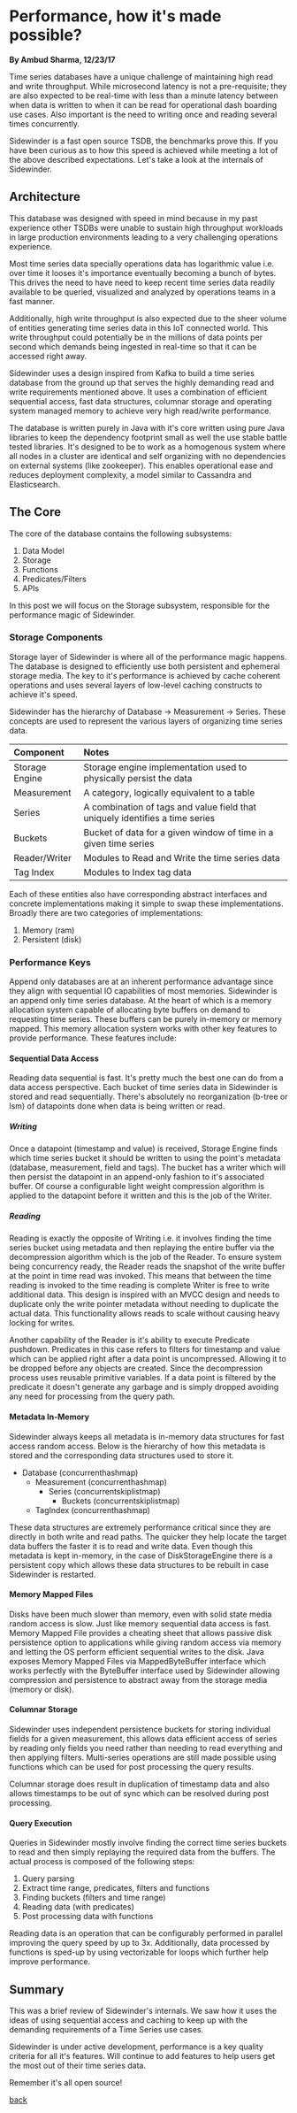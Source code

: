 # Performance, how it's made possible?
**By Ambud Sharma, 12/23/17**

Time series databases have a unique challenge of maintaining high read and write throughput. While microsecond latency is not a pre-requisite; they are also expected to be real-time with less than a minute latency between when data is written to when it can be read for operational dash boarding use cases. Also important is the need to writing once and reading several times concurrently.

Sidewinder is a fast open source TSDB, the benchmarks prove this. If you have been curious as to how this speed is achieved while meeting a lot of the above described expectations. Let's take a look at the internals of Sidewinder.

## Architecture
This database was designed with speed in mind because in my past experience other TSDBs were unable to sustain high throughput workloads in large production environments leading to a very challenging operations experience.

Most time series data specially operations data has logarithmic value i.e. over time it looses it's importance eventually becoming a bunch of bytes. This drives the need to have need to keep recent time series data readily available to be queried, visualized and analyzed by operations teams in a fast manner.

Additionally, high write throughput is also expected due to the sheer volume of entities generating time series data in this IoT connected world. This write throughput could potentially be in the millions of data points per second which demands being ingested in real-time so that it can be accessed right away.

Sidewinder uses a design inspired from Kafka to build a time series database from the ground up that serves the highly demanding read and write requirements mentioned above. It uses a combination of efficient sequential access, fast data structures, columnar storage and operating system managed memory to achieve very high read/write performance.

The database is written purely in Java with it's core written using pure Java libraries to keep the dependency footprint small as well the use stable battle tested libraries. It's designed to be to work as a homogenous system where all nodes in a cluster are identical and self organizing with no dependencies on external systems (like zookeeper). This enables operational ease and reduces deployment complexity, a model similar to Cassandra and Elasticsearch.

## The Core
The core of the database contains the following subsystems:
1. Data Model
2. Storage
3. Functions
4. Predicates/Filters
5. APIs

In this post we will focus on the Storage subsystem, responsible for the performance magic of Sidewinder.

### Storage Components
Storage layer of Sidewinder is where all of the performance magic happens. The database is designed to efficiently use both persistent and ephemeral storage media. The key to it's performance is achieved by cache coherent operations and uses several layers of low-level caching constructs to achieve it's speed.

Sidewinder has the hierarchy of Database -> Measurement -> Series. These concepts are used to represent the various layers of organizing time series data.

|  Component       |                                 Notes                              |
|:-----------------|:------------------------------------------------------------------|
|   Storage Engine |        Storage engine implementation used to physically persist the data                |
| Measurement      |        A category, logically equivalent to a table                 |
|    Series        | A combination of tags and value field that uniquely identifies a time series|
|    Buckets       | Bucket of data for a given window of time in a given time series|
|  Reader/Writer   | Modules to Read and Write the time series data                   |
|  Tag Index       | Modules to Index tag data                                         |

Each of these entities also have corresponding abstract interfaces and concrete implementations making it simple to swap these implementations. Broadly there are two categories of implementations:
1. Memory (ram)
2. Persistent (disk)

### Performance Keys
Append only databases are at an inherent performance advantage since they align with sequential IO capabilities of most memories. Sidewinder is an append only time series database. At the heart of which is a memory allocation system capable of allocating byte buffers on demand to requesting time series. These buffers can be purely in-memory or memory mapped. This memory allocation system works with other key features to provide performance. These features include:

#### Sequential Data Access
Reading data sequential is fast. It's pretty much the best one can do from a data access perspective. Each bucket of time series data in Sidewinder is stored and read sequentially. There's absolutely no reorganization (b-tree or lsm) of datapoints done when data is being written or read.

##### Writing
Once a datapoint (timestamp and value) is received, Storage Engine finds which time series bucket it should be written to using the point's metadata (database, measurement, field and tags). The bucket has a writer which will then persist the datapoint in an append-only fashion to it's associated buffer. Of course a configurable light weight compression algorithm is applied to the datapoint before it written and this is the job of the Writer.

##### Reading
Reading is exactly the opposite of Writing i.e. it involves finding the time series bucket using metadata and then replaying the entire buffer via the decompression algorithm which is the job of the Reader. To ensure system being concurrency ready, the Reader reads the snapshot of the write buffer at the point in time read was invoked. This means that between the time reading is invoked to the time reading is complete Writer is free to write additional data. This design is inspired with an MVCC design and needs to duplicate only the write pointer metadata without needing to duplicate the actual data. This functionality allows reads to scale without causing heavy locking for writes.

Another capability of the Reader is it's ability to execute Predicate pushdown. Predicates in this case refers to filters for timestamp and value which can be applied right after a data point is uncompressed. Allowing it to be dropped before any objects are created. Since the decompression process uses reusable primitive variables. If a data point is filtered by the predicate it doesn't generate any garbage and is simply dropped avoiding any need for processing from the query path.

#### Metadata In-Memory
Sidewinder always keeps all metadata is in-memory data structures for fast access random access. Below is the hierarchy of how this metadata is stored and the corresponding data structures used to store it.

- Database (concurrenthashmap)
  - Measurement (concurrenthashmap)
    - Series (concurrentskiplistmap)
      - Buckets (concurrentskiplistmap)
  - TagIndex (concurrenthashmap)

These data structures are extremely performance critical since they are directly in both write and read paths. The quicker they help locate the target data buffers the faster it is to read and write data. Even though this metadata is kept in-memory, in the case of DiskStorageEngine there is a persistent copy which allows these data structures to be rebuilt in case Sidewinder is restarted.

#### Memory Mapped Files
Disks have been much slower than memory, even with solid state media random access is slow. Just like memory sequential data access is fast. Memory Mapped File provides a cheating sheet that allows passive disk persistence option to applications while giving random access via memory and letting the OS perform efficient sequential writes to the disk. Java exposes Memory Mapped Files via MappedByteBuffer interface which works perfectly with the ByteBuffer interface used by Sidewinder allowing compression and persistence to abstract away from the storage media (memory or disk).

#### Columnar Storage
Sidewinder uses independent persistence buckets for storing individual fields for a given measurement, this allows data efficient access of series by reading only fields you need rather than needing to read everything and then applying filters. Multi-series operations are still made possible using functions which can be used for post processing the query results.

Columnar storage does result in duplication of timestamp data and also allows timestamps to be out of sync which can be resolved during post processing.

#### Query Execution
Queries in Sidewinder mostly involve finding the correct time series buckets to read and then simply replaying the required data from the buffers. The actual process is composed of the following steps:
1. Query parsing
2. Extract time range, predicates, filters and functions
3. Finding buckets (filters and time range)
4. Reading data (with predicates)
5. Post processing data with functions

Reading data is an operation that can be configurably performed in parallel improving the query speed by up to 3x. Additionally, data processed by functions is sped-up by using vectorizable for loops which further help improve performance.

## Summary
This was a brief review of Sidewinder's internals. We saw how it uses the ideas of using sequential access and caching to keep up with the demanding requirements of a Time Series use cases.

Sidewinder is under active development, performance is a key quality criteria for all it's features. Will continue to add features to help users get the most out of their time series data.

Remember it's all open source!

[back](./)
